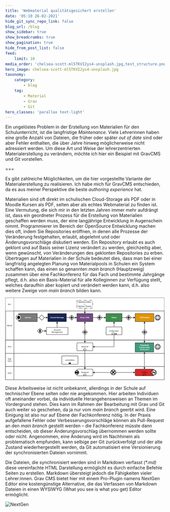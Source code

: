 ```yaml
---
title: 'Webmaterial qualitätsgesichert erstellen'
date: '05:10 26-02-2021'
hide_git_sync_repo_link: false
blog_url: /blog
show_sidebar: true
show_breadcrumbs: true
show_pagination: true
hide_from_post_list: false
feed:
    limit: 10
media_order: 'chelsea-scott-ml5TKVI2ys4-unsplash.jpg,test_structure.png'
hero_image: chelsea-scott-ml5TKVI2ys4-unsplash.jpg
taxonomy:
    category:
        - blog
    tag:
        - Material
        - Grav
        - Git
hero_classes: 'parallax text-light'
---
```


Ein ungelöstes Problem in der Erstellung von Materialien für den Schulunterricht, ist die langfristige _Maintenance_. Viele Lehrerinnen haben eine große Anzahl von Dateien, die früher oder später _out of date_ sind oder aber Fehler enthalten, die über Jahre hinweg möglicherweise nicht adressiert werden. Um diese Art und Weise der lehrerzentrierten Materialerstellung zu verändern, möchte ich hier ein Beispiel mit GravCMS und Git vorstellen. 

===

Es gibt zahlreiche Möglichkeiten, um die hier vorgestellte Variante der Materialerstellung zu realisieren. Ich habe mich für GravCMS entschieden, da es aus meiner Perspektive die beste _authoring experience_ hat. 

Materialien sind oft direkt im schulischen Cloud-Storage als PDF oder in Moodle Kursen als PDF, selten aber als echtes Webmaterial zu finden ist. Eine Vermutung, die sich mir in den letzten Jahren immer mehr aufdrängt ist, dass ein geordneter Prozess für die Erstellung von Materialien geschaffen werden muss, der eine langjährige Entwicklung in Augenschein nimmt. Programmierer im Bereich der OpenSource Entwicklung machen dies oft, indem Sie Repositories eröffnen, in denen alle Prozesse der Veränderung festgehalten, erlaubt, abgelehnt und oder Änderungsvorschläge diskutiert werden. Ein Repository erlaubt es auch geklont und auf Basis seiner Lizenz verändert zu werden, gleichzeitig aber, wenn gewünscht, von Veränderungen des geklonten Repositories zu erben. Übertragen auf Materialien in der Schule bedeutet dies, dass man bei einer langfristig angelegten Planung von Materialpools in Schulen ein System schaffen kann, das einen so genannten _main branch_ (Hauptzweig) zusammen über eine Fachkonferenz für das Fach und bestimmte Jahrgänge pflegt, d.h. also ein Basis-Material für alle Kolleginnen zur Verfügung stellt, welches daraufhin aber kopiert und verändert werden kann, d.h. also weitere Zweige vom _main branch_ bilden kann.

![](test_structure.png)

Diese Arbeitsweise ist nicht unbekannt, allerdings in der Schule auf technischer Ebene selten oder nie angekommen. Hier arbeiten Individuen oft aneinander vorbei, da individuelle Herangehensweisen an Themen im Vordergrund stehen. Dies kann im Rahmen der Bearbeitung mit Grav und Git auch weiter so geschehen, da ja nur vom _main branch_ geerbt wird. Eine Einigung ist also nur auf Ebene der Fachkonferenz nötig. In der Praxis aufgefallene Fehler oder Verbesserungsvorschläge können als Pull-Request an den _main branch_ gestellt werden – die Fachkonferenz müsste dann entscheiden, ob dieser Änderungsvorschlag übernommen werden sollte oder nicht. Angenommen, eine Änderung wird im Nachhinein als problematisch empfunden, kann selbige per Git zurückverfolgt und der alte Zustand wiederhergestellt werden, da Git automatisiert eine Versionierung der synchronisierten Dateien vornimmt. 

Die Dateien, die synchronisiert werden sind in Markdown verfasst _(*.md)_ diese vereinfachte HTML Darstellung ermöglicht es durch einfache Befehle Seiten zu erstellen. Markdown übersteigt jedoch die Fähigkeiten vieler Lehrer:innen. Grav CMS bietet hier mit einem Pro-Plugin namens NextGen Editor eine kostengünstige Alternative, die das Verfassen von Markdown Dateien in einen WYSIWYG (What you see is what you get) Editor ermöglicht. 

![NextGen](http://https://getgrav.org/user/pages/premium/nextgen-editor/markup.gif)







